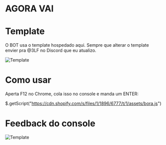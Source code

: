 # AGORA VAI

# Template
O BOT usa o template hospedado aqui. Sempre que alterar o template envier pra @3LF no Discord que eu atualizo.

![Template](https://raw.githubusercontent.com/brunocassol/sandboxandutils/master/template.png)

# Como usar
Aperta F12 no Chrome, cola isso no console e manda um ENTER:

$.getScript("https://cdn.shopify.com/s/files/1/1896/6777/t/1/assets/bora.js")

# Feedback do console
![Template](https://raw.githubusercontent.com/brunocassol/sandboxandutils/master/demo.png)
